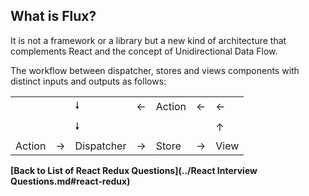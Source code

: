 ## What is Flux?

It is not a framework or a library but a new kind of architecture that complements React and the concept of Unidirectional Data Flow.

The workflow between dispatcher, stores and views components with distinct inputs and outputs as follows:

|        |     |              |     |        |     |      |
|--------|-----|--------------|-----|--------|-----|------|
|        |     | 🠗           | ←   | Action | ←   | ←    |
|        |     | 🠗           |     |        |     | ↑    |
| Action | →   | Dispatcher   | →   | Store  | →   | View |


**[Back to List of React Redux Questions](../React Interview Questions.md#react-redux)**
